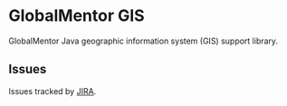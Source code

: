 # GlobalMentor GIS

GlobalMentor Java geographic information system (GIS) support library.

## Issues

Issues tracked by [JIRA](https://globalmentor.atlassian.net/projects/JAVA).
